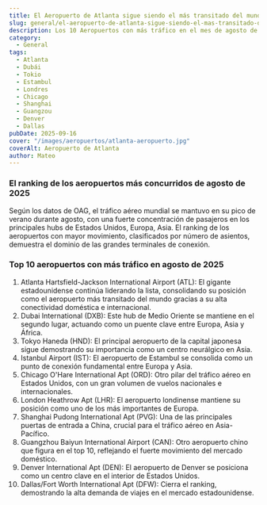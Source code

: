 ```yaml
---
title: El Aeropuerto de Atlanta sigue siendo el más transitado del mundo
slug: general/el-aeropuerto-de-atlanta-sigue-siendo-el-mas-transitado-del-mundo
description: Los 10 Aeropuertos con más tráfico en el mes de agosto de 2025.
category:
  - General
tags:
  - Atlanta
  - Dubái
  - Tokio
  - Estambul
  - Londres
  - Chicago
  - Shanghai
  - Guangzou
  - Denver
  - Dallas
pubDate: 2025-09-16
cover: "/images/aeropuertos/atlanta-aeropuerto.jpg"
coverAlt: Aeropuerto de Atlanta
author: Mateo
---
```


### El ranking de los aeropuertos más concurridos de agosto de 2025

Según los datos de OAG, el tráfico aéreo mundial se mantuvo en su pico de verano durante agosto, con una fuerte concentración de pasajeros en los principales hubs de Estados Unidos, Europa, Asia. El ranking de los aeropuertos con mayor movimiento, clasificados por número de asientos, demuestra el dominio de las grandes terminales de conexión.

### Top 10 aeropuertos con más tráfico en agosto de 2025

1. Atlanta Hartsfield-Jackson International Airport (ATL): El gigante estadounidense continúa liderando la lista, consolidando su posición como el aeropuerto más transitado del mundo gracias a su alta conectividad doméstica e internacional.
2. Dubai International (DXB): Este hub de Medio Oriente se mantiene en el segundo lugar, actuando como un puente clave entre Europa, Asia y África.
3. Tokyo Haneda (HND): El principal aeropuerto de la capital japonesa sigue demostrando su importancia como un centro neurálgico en Asia.
4. Istanbul Airport (IST): El aeropuerto de Estambul se consolida como un punto de conexión fundamental entre Europa y Asia.
5. Chicago O'Hare International Apt (ORD): Otro pilar del tráfico aéreo en Estados Unidos, con un gran volumen de vuelos nacionales e internacionales.
6. London Heathrow Apt (LHR): El aeropuerto londinense mantiene su posición como uno de los más importantes de Europa.
7. Shanghai Pudong International Apt (PVG): Una de las principales puertas de entrada a China, crucial para el tráfico aéreo en Asia-Pacífico.
8. Guangzhou Baiyun International Airport (CAN): Otro aeropuerto chino que figura en el top 10, reflejando el fuerte movimiento del mercado doméstico.
9. Denver International Apt (DEN): El aeropuerto de Denver se posiciona como un centro clave en el interior de Estados Unidos.
10. Dallas/Fort Worth International Apt (DFW): Cierra el ranking, demostrando la alta demanda de viajes en el mercado estadounidense.
